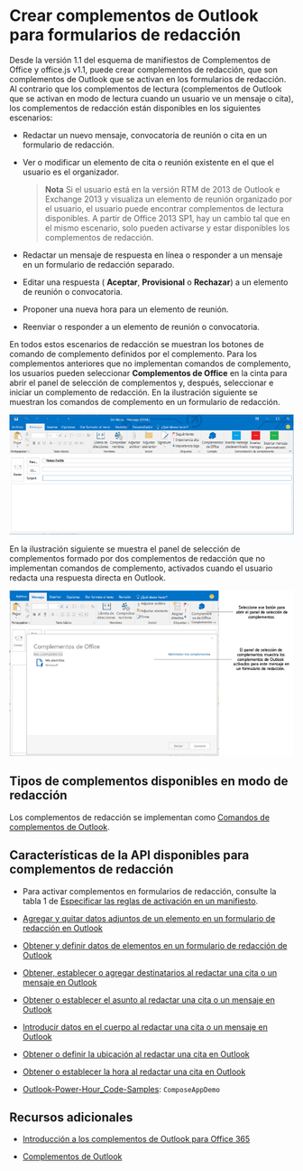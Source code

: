 
# <a name="create-outlook-add-ins-for-compose-forms"></a>Crear complementos de Outlook para formularios de redacción

Desde la versión 1.1 del esquema de manifiestos de Complementos de Office y office.js v1.1, puede crear complementos de redacción, que son complementos de Outlook que se activan en los formularios de redacción. Al contrario que los complementos de lectura (complementos de Outlook que se activan en modo de lectura cuando un usuario ve un mensaje o cita), los complementos de redacción están disponibles en los siguientes escenarios:


- Redactar un nuevo mensaje, convocatoria de reunión o cita en un formulario de redacción.
    
- Ver o modificar un elemento de cita o reunión existente en el que el usuario es el organizador.
    
     >**Nota** Si el usuario está en la versión RTM de 2013 de Outlook e Exchange 2013 y visualiza un elemento de reunión organizado por el usuario, el usuario puede encontrar complementos de lectura disponibles. A partir de Office 2013 SP1, hay un cambio tal que en el mismo escenario, solo pueden activarse y estar disponibles los complementos de redacción.
- Redactar un mensaje de respuesta en línea o responder a un mensaje en un formulario de redacción separado.
    
- Editar una respuesta ( **Aceptar**,  **Provisional** o **Rechazar**) a un elemento de reunión o convocatoria.
    
- Proponer una nueva hora para un elemento de reunión.
    
- Reenviar o responder a un elemento de reunión o convocatoria.
    
En todos estos escenarios de redacción se muestran los botones de comando de complemento definidos por el complemento. Para los complementos anteriores que no implementan comandos de complemento, los usuarios pueden seleccionar **Complementos de Office** en la cinta para abrir el panel de selección de complementos y, después, seleccionar e iniciar un complemento de redacción. En la ilustración siguiente se muestran los comandos de complemento en un formulario de redacción.


![Muestra un formulario de redacción de Outlook con comandos de complementos.](../../images/583023e6-0534-4f17-9791-b91aa8bff07e.png)

En la ilustración siguiente se muestra el panel de selección de complementos formado por dos complementos de redacción que no implementan comandos de complemento, activados cuando el usuario redacta una respuesta directa en Outlook.

![Aplicación de correo Plantillas activada para elemento redactado](../../images/mod_off15_MailApps_TemplatesAppSelectionPane.png)


## <a name="types-of-add-ins-available-in-compose-mode"></a>Tipos de complementos disponibles en modo de redacción


Los complementos de redacción se implementan como [Comandos de complementos de Outlook](../outlook/add-in-commands-for-outlook.md).


## <a name="api-features-available-to-compose-add-ins"></a>Características de la API disponibles para complementos de redacción



- Para activar complementos en formularios de redacción, consulte la tabla 1 de [Especificar las reglas de activación en un manifiesto](../outlook/manifests/activation-rules.md#specify-activation-rules-in-a-manifest).
    
- [Agregar y quitar datos adjuntos de un elemento en un formulario de redacción en Outlook](../outlook/add-and-remove-attachments-to-an-item-in-a-compose-form.md)
    
- [Obtener y definir datos de elementos en un formulario de redacción de Outlook](../outlook/get-and-set-item-data-in-a-compose-form.md)
    
- [Obtener, establecer o agregar destinatarios al redactar una cita o un mensaje en Outlook](../outlook/get-set-or-add-recipients.md)
    
- [Obtener o establecer el asunto al redactar una cita o un mensaje en Outlook](../outlook/get-or-set-the-subject.md)
    
- [Introducir datos en el cuerpo al redactar una cita o un mensaje en Outlook](../outlook/insert-data-in-the-body.md)
    
- [Obtener o definir la ubicación al redactar una cita en Outlook](../outlook/get-or-set-the-location-of-an-appointment.md)
    
- [Obtener o establecer la hora al redactar una cita en Outlook](../outlook/get-or-set-the-time-of-an-appointment.md)
    
- [Outlook-Power-Hour_Code-Samples](https://github.com/OfficeDev/Outlook-Power-Hour-Code-Samples):  `ComposeAppDemo`
    

## <a name="additional-resources"></a>Recursos adicionales



- [Introducción a los complementos de Outlook para Office 365](https://dev.outlook.com/MailAppsGettingStarted/GetStarted)
    
- [Complementos de Outlook](../outlook/outlook-add-ins.md)
    
